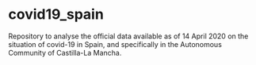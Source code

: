 # covid19_spain
Repository to analyse the official data available as of 14 April 2020 on the situation of covid-19 in Spain, and specifically in the Autonomous Community of Castilla-La Mancha.
